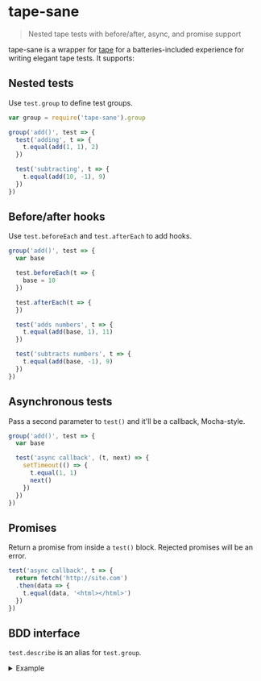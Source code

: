 # tape-sane

> Nested tape tests with before/after, async, and promise support

tape-sane is a wrapper for [tape][] for a batteries-included experience for writing elegant tape tests. It supports:

[tape]: https://npmjs.com/package/tape

## Nested tests

Use `test.group` to define test groups.

```js
var group = require('tape-sane').group

group('add()', test => {
  test('adding', t => {
    t.equal(add(1, 1), 2)
  })

  test('subtracting', t => {
    t.equal(add(10, -1), 9)
  })
})
```

## Before/after hooks

Use `test.beforeEach` and `test.afterEach` to add hooks.

```js
group('add()', test => {
  var base

  test.beforeEach(t => {
    base = 10
  })

  test.afterEach(t => {
  })

  test('adds numbers', t => {
    t.equal(add(base, 1), 11)
  })

  test('subtracts numbers', t => {
    t.equal(add(base, -1), 9)
  })
})
```

## Asynchronous tests

Pass a second parameter to `test()` and it'll be a callback, Mocha-style.

```js
group('add()', test => {
  var base

  test('async callback', (t, next) => {
    setTimeout(() => {
      t.equal(1, 1)
      next()
    })
  })
})
```

## Promises

Return a promise from inside a `test()` block. Rejected promises will be an error.

```js
test('async callback', t => {
  return fetch('http://site.com')
  .then(data => {
    t.equal(data, '<html></html>')
  })
})
```


## BDD interface

`test.describe` is an alias for `test.group`.

<details>
<summary>Example</summary>


```js
var describe = require('tape-sane').describe

describe('add()', it => {
  it('adds numbers', t => {
    t.equal(add(1, 1), 2)
  })

  it('subtracts numbers', t => {
    t.equal(add(10, -1), 9)
  })
})
```
</details>

